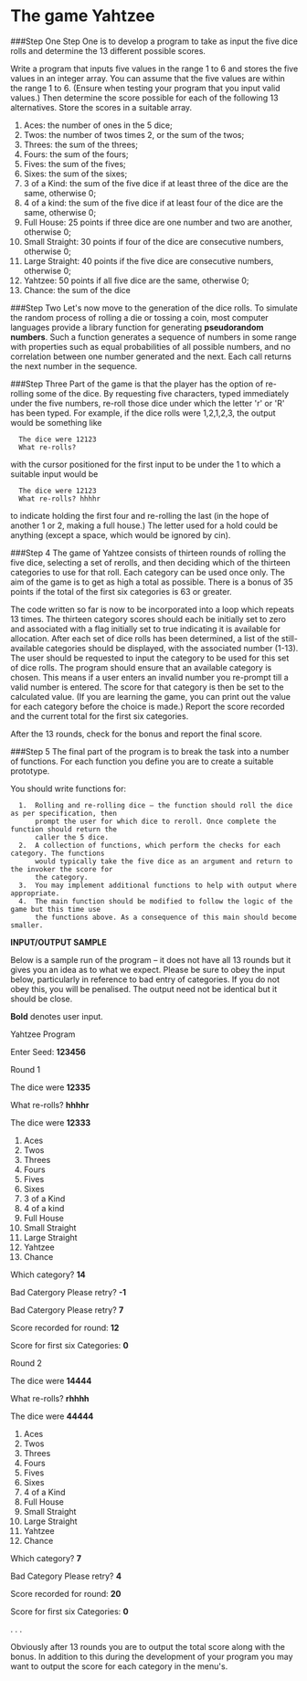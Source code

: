 The game Yahtzee
==============

###Step One
Step One is to develop a program to take as input the five dice rolls and determine the 13
different possible scores.


Write a program that inputs five values in the range 1 to 6 and stores the five values in an integer array. You can assume that the five values are within the range 1 to 6. (Ensure when testing your program that you input valid values.) Then determine the score possible for each of the following 13 alternatives. Store the scores in a suitable array.


1.  Aces: the number of ones in the 5 dice;
2.  Twos: the number of twos times 2, or the sum of the twos;
3.  Threes: the sum of the threes;
4.  Fours: the sum of the fours;
5.  Fives: the sum of the fives;
6.  Sixes: the sum of the sixes;
7.  3 of a Kind: the sum of the five dice if at least three of the dice are the same, otherwise 0;
8.  4 of a kind: the sum of the five dice if at least four of the dice are the same, otherwise 0;
9.  Full House: 25 points if three dice are one number and two are another, otherwise 0;
10.  Small Straight: 30 points if four of the dice are consecutive numbers, otherwise 0;
11.  Large Straight: 40 points if the five dice are consecutive numbers, otherwise 0;
12.  Yahtzee: 50 points if all five dice are the same, otherwise 0;
13.  Chance: the sum of the dice


###Step Two
Let's now move to the generation of the dice rolls. To simulate the random process of rolling a
die or tossing a coin, most computer languages provide a library function for generating **pseudorandom numbers**. Such a function generates a sequence of numbers in some range with properties such as equal probabilities of all possible numbers, and no correlation between one number generated and the next. Each call returns the next number in the sequence.


###Step Three
Part of the game is that the player has the option of re-rolling some of the dice. By requesting
five characters, typed immediately under the five numbers, re-roll those dice under which the
letter 'r' or 'R' has been typed. For example, if the dice rolls were 1,2,1,2,3, the output would be
something like


      The dice were 12123
      What re-rolls?
      
      
with the cursor positioned for the first input to be under the 1 to which a suitable input would be


      The dice were 12123
      What re-rolls? hhhhr
      
      
to indicate holding the first four and re-rolling the last (in the hope of another 1 or 2, making a full house.) The letter used for a hold could be anything (except a space, which would be
ignored by cin).


###Step 4
The game of Yahtzee consists of thirteen rounds of rolling the five dice, selecting a set of rerolls, and then deciding which of the thirteen categories to use for that roll. Each category can be used once only. The aim of the game is to get as high a total as possible. There is a bonus of 35 points if the total of the first six categories is 63 or greater.


The code written so far is now to be incorporated into a loop which repeats 13 times. The
thirteen category scores should each be initially set to zero and associated with a flag initially set to true indicating it is available for allocation. After each set of dice rolls has been determined, a list of the still-available categories should be displayed, with the associated number (1-13). The user should be requested to input the category to be used for this set of dice rolls. The program should ensure that an available category is chosen. This means if a user enters an invalid number you re-prompt till a valid number is entered. The score for that category is then be set to the calculated value. (If you are learning the game, you can print out the value for each category before the choice is made.) Report the score recorded and the current total for the first six categories.


After the 13 rounds, check for the bonus and report the final score.


###Step 5
The final part of the program is to break the task into a number of functions. For each
function you define you are to create a suitable prototype.

You should write functions for:


      1.  Rolling and re-rolling dice – the function should roll the dice as per specification, then
          prompt the user for which dice to reroll. Once complete the function should return the
          caller the 5 dice.
      2.  A collection of functions, which perform the checks for each category. The functions
          would typically take the five dice as an argument and return to the invoker the score for
          the category.
      3.  You may implement additional functions to help with output where appropriate.
      4.  The main function should be modified to follow the logic of the game but this time use
          the functions above. As a consequence of this main should become smaller.
      
      
**INPUT/OUTPUT SAMPLE**


Below is a sample run of the program – it does not have all 13 rounds but it gives you an idea as
to what we expect. Please be sure to obey the input below, particularly in reference to bad entry
of categories. If you do not obey this, you will be penalised. The output need not be identical but
it should be close.


**Bold** denotes user input.


  Yahtzee Program
  
  
  Enter Seed: **123456**
  
  
  Round 1
  
  
  The dice were **12335**
  
  
  What re-rolls? **hhhhr**
  
  
  The dice were **12333**
  
  
  1. Aces
  2. Twos
  3. Threes
  4. Fours
  5. Fives
  6. Sixes
  7. 3 of a Kind
  8. 4 of a kind
  9. Full House
  10. Small Straight
  11. Large Straight
  12. Yahtzee
  13. Chance
  
  
  Which category? **14**


  Bad Catergory Please retry? **-1**
  
  
  Bad Catergory Please retry? **7**
  
  
 
  Score recorded for round: **12**
  
  
  Score for first six Categories: **0**
  
  
  Round 2
  
  
  The dice were **14444**
  
  
  What re-rolls? **rhhhh**
  
  
  The dice were **44444**
  
  
  1. Aces
  2. Twos
  3. Threes
  4. Fours
  5. Fives
  6. Sixes
  8. 4 of a Kind
  9. Full House
  10. Small Straight
  11. Large Straight
  12. Yahtzee
  13. Chance
  
  
  Which category? **7**


  Bad Category Please retry? **4**
  
  
  Score recorded for round: **20**
  
  
  Score for first six Categories: **0**
  
  
  . . .


Obviously after 13 rounds you are to output the total score along with the bonus. In addition to
this during the development of your program you may want to output the score for each category
in the menu's.
